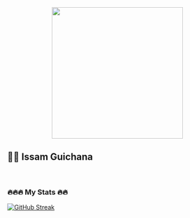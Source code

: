 <div id="header" align="center">
    <img src="[https://media.giphy.com/media/ASd0Ukj0y3qMM/giphy.gif]" width="300px"/>
</div>


 ## 👨‍💻 Issam Guichana

<br />


### 🔥🔥🔥 My Stats 🔥🔥 

[![GitHub Streak](http://github-readme-streak-stats.herokuapp.com?user=issam-guichana&theme=dark&hide_border=true&date_format=M%20j%5B%2C%20Y%5D)](https://git.io/streak-stats)
